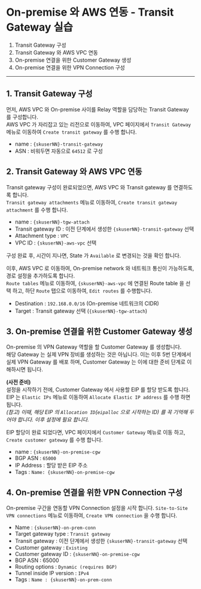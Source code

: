 # On-premise 와 AWS 연동 - Transit Gateway 실습

1. Transit Gateway 구성
2. Transit Gateway 와 AWS VPC 연동
3. On-premise 연결을 위한 Customer Gateway 생성
4. On-premise 연결을 위한 VPN Connection 구성

---

## 1. Transit Gateway 구성

먼저, AWS VPC 와 On-premise 사이를 Relay 역할을 담당하는 Transit Gateway 를 구성합니다.  
AWS VPC 가 자리잡고 있는 리전으로 이동하여, VPC 페이지에서 `Transit Gateway` 메뉴로 이동하여 `Create transit gateway` 를 수행 합니다.  

- name : `{skuserNN}-transit-gateway`
- ASN : 비워두면 자동으로 `64512` 로 구성


## 2. Transit Gateway 와 AWS VPC 연동

Transit gateway 구성이 완료되었으면, AWS VPC 와 Transit gateway 를 연결하도록 합니다.  
`Transit gateway attachments` 메뉴로 이동하여, `Create transit gateway attachment` 를 수행 합니다.  

- name : `{skuserNN}-tgw-attach`
- Transit gateway ID : 이전 단계에서 생성한 `{skuserNN}-transit-gateway` 선택
- Attachment type : `VPC`
- VPC ID : `{skuserNN}-aws-vpc` 선택

구성 완료 후, 시간이 지나면, State 가 `Available` 로 변경되는 것을 확인 합니다.  

이후, AWS VPC 로 이동하여, On-premise network 와 네트워크 통신이 가능하도록, 경로 설정을 추가하도록 합니다.  
`Route tables` 메뉴로 이동하여, `{skuserNN}-aws-vpc` 에 연결된 Route table 을 선택 하고, 하단 `Route` 탭으로 이동하여, `Edit routes` 를 수행합니다.

- Destination : `192.168.0.0/16` (On-premise 네트워크의 CIDR)
- Target : Transit gateway 선택 (`{skuserNN}-tgw-attach`)

## 3. On-premise 연결을 위한 Customer Gateway 생성

On-premise 의 VPN Gateway 역할을 할 Customer Gateway 를 생성합니다.  
해당 Gateway 는 실제 VPN 장비를 생성하는 것은 아닙니다. 이는 이후 5번 단계에서 실제 VPN Gateway 를 배포 하며, Customer Gateway 는 이에 대한 준비 단계로 이해하시면 됩니다.  

**(사전 준비)**  
설정을 시작하기 전에, Customer Gateway 에서 사용할 EIP 를 할당 받도록 합니다.  
EIP 는 `Elastic IPs` 메뉴로 이동하여 `Allocate Elastic IP address` 를 수행 하면 됩니다.  
*(참고) 이때, 해당 EIP 의 `Allocation ID`(`eipalloc` 으로 시작하는 ID) 를 꼭 기억해 두어야 합니다. 이후 설정에 필요 합니다.*

EIP 할당이 완료 되었다면, VPC 페이지에서 `Customer Gateway` 메뉴로 이동 하고, `Create customer gateway` 를 수행 합니다. 

* name : `{skuserNN}-on-premise-cgw`
* BGP ASN : `65000`
* IP Address : 할당 받은 EIP 주소
* Tags : `Name: {skuserNN}-on-premise-cgw`


## 4. On-premise 연결을 위한 VPN Connection 구성

On-premise 구간을 연동할 VPN Connection 설정을 시작 합니다.
`Site-to-Site VPN connections` 메뉴로 이동하여, `Create VPN connection` 을 수행 합니다.  

- Name : `{skuserNN}-on-prem-conn`
- Target gateway type : `Transit gateway`
- Transit gateway : 이전 단계에서 생성한 `{skuserNN}-transit-gateway` 선택
- Customer gateway : `Existing`
- Customer gateway ID : `{skuserNN}-on-premise-cgw`
- BGP ASN : 65000
- Routing options : `Dynamic (requires BGP)`
- Tunnel inside IP version : `IPv4`
- Tags : `Name : {skuserNN}-on-prem-conn`

